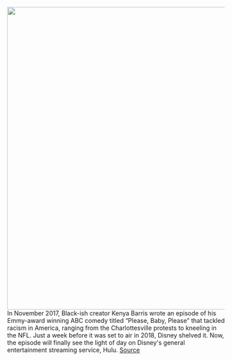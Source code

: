 <img src='https://cdn.vox-cdn.com/thumbor/dphT3FOVaELMNh2XYpf6EtsRUSQ=/0x0:1000x562/1200x800/filters:focal(420x201:580x361)/cdn.vox-cdn.com/uploads/chorus_image/image/67184110/blackish_pbp.0.jpg' width='700px' /><br/>
In November 2017, Black-ish creator Kenya Barris wrote an episode of his Emmy-award winning ABC comedy titled “Please, Baby, Please” that tackled racism in America, ranging from the Charlottesville protests to kneeling in the NFL. Just a week before it was set to air in 2018, Disney shelved it. Now, the episode will finally see the light of day on Disney's general entertainment streaming service, Hulu.
<a href='https://www.theverge.com/2020/8/10/21362492/blackish-episode-2018-trump-racism-kneeling-nfl-kenya-barris-abc-disney'> Source <a/>